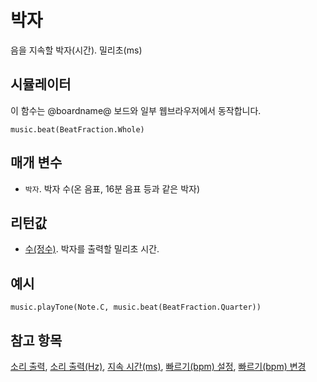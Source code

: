 # 박자

음을 지속할 박자(시간). 밀리초(ms)

## 시뮬레이터

이 함수는 @boardname@ 보드와 일부 웹브라우저에서 동작합니다.

```sig
music.beat(BeatFraction.Whole)
```

## 매개 변수

* `박자`. 박자 수(온 음표, 16분 음표 등과 같은 박자) 

## 리턴값

* [수(정수)](/types/number). 박자를 출력할 밀리초 시간.

## 예시

```blocks
music.playTone(Note.C, music.beat(BeatFraction.Quarter))
```

## 참고 항목

[소리 출력](/reference/music/play-tone), [소리 출력(Hz)](/reference/music/ring-tone), [지속 시간(ms)](/reference/music/rest), [빠르기(bpm) 설정](/reference/music/set-tempo), [빠르기(bpm) 변경](/reference/music/change-tempo-by)